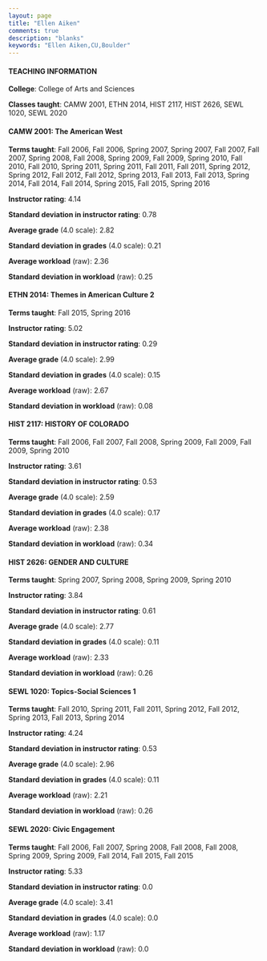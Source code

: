```yaml
---
layout: page
title: "Ellen Aiken" 
comments: true
description: "blanks"
keywords: "Ellen Aiken,CU,Boulder"
---
```

<head>
<script src="https://ajax.googleapis.com/ajax/libs/jquery/2.1.3/jquery.min.js"></script>
<script src="https://dl.dropboxusercontent.com/s/pc42nxpaw1ea4o9/highcharts.js?dl=0"></script>
<!-- <script src="../assets/js/highcharts.js"></script> -->
<style type="text/css">@font-face {
	font-family: "Bebas Neue";
	src: url(https://www.filehosting.org/file/details/544349/BebasNeue Regular.otf) format("opentype");
	}
	h1.Bebas { 
		font-family: "Bebas Neue", Verdana, Tahoma;
	}
</style>
</head>
	   
#### TEACHING INFORMATION

**College**: College of Arts and Sciences

**Classes taught**: CAMW 2001, ETHN 2014, HIST 2117, HIST 2626, SEWL 1020, SEWL 2020

#### CAMW 2001: The American West

**Terms taught**: Fall 2006, Fall 2006, Spring 2007, Spring 2007, Fall 2007, Fall 2007, Spring 2008, Fall 2008, Spring 2009, Fall 2009, Spring 2010, Fall 2010, Fall 2010, Spring 2011, Spring 2011, Fall 2011, Fall 2011, Spring 2012, Spring 2012, Fall 2012, Fall 2012, Spring 2013, Fall 2013, Fall 2013, Spring 2014, Fall 2014, Fall 2014, Spring 2015, Fall 2015, Spring 2016

**Instructor rating**: 4.14

**Standard deviation in instructor rating**: 0.78

**Average grade** (4.0 scale): 2.82

**Standard deviation in grades** (4.0 scale): 0.21

**Average workload** (raw): 2.36

**Standard deviation in workload** (raw): 0.25

#### ETHN 2014: Themes in American Culture 2

**Terms taught**: Fall 2015, Spring 2016

**Instructor rating**: 5.02

**Standard deviation in instructor rating**: 0.29

**Average grade** (4.0 scale): 2.99

**Standard deviation in grades** (4.0 scale): 0.15

**Average workload** (raw): 2.67

**Standard deviation in workload** (raw): 0.08

#### HIST 2117: HISTORY OF COLORADO

**Terms taught**: Fall 2006, Fall 2007, Fall 2008, Spring 2009, Fall 2009, Fall 2009, Spring 2010

**Instructor rating**: 3.61

**Standard deviation in instructor rating**: 0.53

**Average grade** (4.0 scale): 2.59

**Standard deviation in grades** (4.0 scale): 0.17

**Average workload** (raw): 2.38

**Standard deviation in workload** (raw): 0.34

#### HIST 2626: GENDER AND CULTURE

**Terms taught**: Spring 2007, Spring 2008, Spring 2009, Spring 2010

**Instructor rating**: 3.84

**Standard deviation in instructor rating**: 0.61

**Average grade** (4.0 scale): 2.77

**Standard deviation in grades** (4.0 scale): 0.11

**Average workload** (raw): 2.33

**Standard deviation in workload** (raw): 0.26

#### SEWL 1020: Topics-Social Sciences 1

**Terms taught**: Fall 2010, Spring 2011, Fall 2011, Spring 2012, Fall 2012, Spring 2013, Fall 2013, Spring 2014

**Instructor rating**: 4.24

**Standard deviation in instructor rating**: 0.53

**Average grade** (4.0 scale): 2.96

**Standard deviation in grades** (4.0 scale): 0.11

**Average workload** (raw): 2.21

**Standard deviation in workload** (raw): 0.26

#### SEWL 2020: Civic Engagement

**Terms taught**: Fall 2006, Fall 2007, Spring 2008, Fall 2008, Fall 2008, Spring 2009, Spring 2009, Fall 2014, Fall 2015, Fall 2015

**Instructor rating**: 5.33

**Standard deviation in instructor rating**: 0.0

**Average grade** (4.0 scale): 3.41

**Standard deviation in grades** (4.0 scale): 0.0

**Average workload** (raw): 1.17

**Standard deviation in workload** (raw): 0.0

